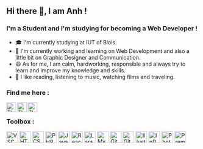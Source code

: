 ## Hi there 👋, I am Anh !

### I'm a Student and I'm studying for becoming a Web Developer !

- 🎓 I'm currently studying at IUT of Blois.
- 🔭 I'm currently working and learning on Web Development and also a little bit on Graphic Designer and Communication.
- 😄 As for me, I am calm, hardworking, responsible and always try to learn and improve my knowledge and skills.
- 🌱 I like reading, listening to music, watching films and traveling. 

### Find me here :

<!-- [<img align="left" alt="" width="22px" src="" />][website] -->
[<img align="left" alt="Thao Anh | Facebook" width="25px" src="https://cdn.jsdelivr.net/npm/simple-icons@v3/icons/facebook.svg" />][facebook]
[<img align="left" alt="Thao Anh | LinkedIn" width="25px" src="https://cdn.jsdelivr.net/npm/simple-icons@v3/icons/linkedin.svg" />][linkedin]
[<img align="left" alt="Thao Anh | Instagram" width="25px" src="https://cdn.jsdelivr.net/npm/simple-icons@v3/icons/instagram.svg" />][instagram]

<br />

### Toolbox :

<img src="https://cdn.worldvectorlogo.com/logos/visual-studio-code-1.svg" alt="VSCode Logo" width="30" height="30"/> <img src="https://cdn.worldvectorlogo.com/logos/html-1.svg" alt="HTML5 Logo" width="30" height="30"/> <img src="https://cdn.worldvectorlogo.com/logos/css-3.svg" alt="CSS3 Logo" width="30" height="30"/> <img src="https://cdn.worldvectorlogo.com/logos/php-1.svg" alt="PHP Logo" width="30" height="30"/> <img src="https://cdn.worldvectorlogo.com/logos/logo-javascript.svg" alt="JavaScript Logo" width="30" height="30"/> <img src="https://cdn.worldvectorlogo.com/logos/react-2.svg" alt="React Logo" width="30" height="30"/> <img src="https://cdn.worldvectorlogo.com/logos/laravel-2.svg" alt="Laravel Logo" width="30" height="30"/> <img src="https://cdn.worldvectorlogo.com/logos/mysql-6.svg" alt="MySQL Logo" width="30" height="30"/> <img src="https://cdn.worldvectorlogo.com/logos/git.svg" alt="Git Logo" width="30" height="30"/> <img src="https://cdn.worldvectorlogo.com/logos/github-icon-1.svg" alt="GitHub Logo" width="30" height="30"/> <img src="https://cdn.worldvectorlogo.com/logos/adobe-illustrator-cc-icon.svg" alt="Illustrator Logo" width="30" height="30"/> <img src="https://cdn.worldvectorlogo.com/logos/adobe-indesign-cc-icon.svg" alt="InDesign Logo" width="30" height="30"/> <img src="https://cdn.worldvectorlogo.com/logos/adobe-photoshop-2.svg" alt="Photoshop Logo" width="30" height="30"/> <img src="https://cdn.worldvectorlogo.com/logos/adobe-premiere-pro-cc-1430-vector-svg-.svg" alt="Premiere Logo" width="30" height="30"/>


<br />
<br />

[facebook]: https://www.facebook.com/anhaoanh.1609/
[linkedin]: https://www.linkedin.com/in/thi-thao-anh-vo/
[instagram]: https://www.instagram.com/_anhhthaoo_/


